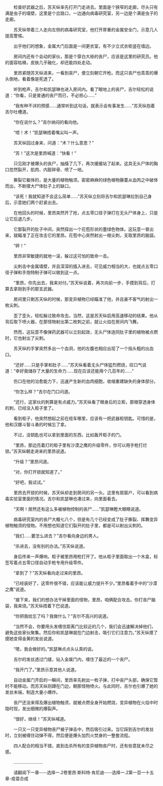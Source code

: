 <div class="read-content j_readContent" id="">
                <p>　　检查好武器之后，苏天纵率先打开门走进去。里面是个狭窄的走廊，尽头只有满是虫子的墙壁，这里是个岔路口，一边通向病毒研究室，另一边是个满是虫子的走廊。<p>　　苏天纵带着三人走向左侧的病毒研究室，他打开厚重的金属安全门，示意几人提高警惕。<p>　　出乎他们的想象，金属大门后面是一间更衣室，有不少立式衣柜竖在墙边。<p>　　房间内还有个会动的家伙，那是个穿白大褂的丧尸，应该是这里的研究员。他的面容枯槁，皮肤几乎融化，却还能四处走动。<p>　　里昂紧随苏天纵进来，一看到丧尸，便立刻朝它开枪。而这只丧尸也乖乖的爆头倒地，看着像是死透了。<p>　　听到枪声，吉尔和凯瑟琳也进入房间内。看了眼地上的丧尸，吉尔轻松的说道：“你看，只是普通的丧尸而已，不必担心……”<p>　　“我有种不详的预感……通常听到这句话，就表示会有事发生……”苏天纵抱着吉尔吐槽道。<p>　　“你在说什么？”吉尔纳闷的看向他。<p>　　“唔！术！”凯瑟琳捂着嘴尖叫一声。<p>　　苏天纵回过身来，问道：“术？什么意思？”<p>　　“苏！”这次是里昂喊道：“快看！”<p>　　只见刚才被爆头的丧尸，抽搐了几下，再次缓缓站了起来。这具无头尸体的胸口忽然裂开，肌肉、内脏碎骨、喷了一地。<p>　　撕裂它躯体的，是大量的植物触须。密密麻麻的绿色植物藤蔓从血肉之中破体而出，不断撑大尸体肚子上的缺口。<p>　　“该死！我就知道不会这么简单……”苏天纵立刻将吉尔和凯瑟琳拉到自己身后，示意她们两个赶紧出去。<p>　　在他回头的时候，里昂突然开了抢，点五零口径子弹打在无头尸体身上，只是让它后退几步。<p>　　它那裂开的肚子中间，突然探出一个花苞形状的墨绿色物体。这玩意一冒出来，就瞄准了正在攻击它的里昂。花苞中心突然射出一根尖刺，支取里昂的脑袋。<p>　　“砰！”<p>　　里昂非常敏捷的就地一滚，躲过这可怕的致命一击。<p>　　尖刺击中金属墙壁，并且深深的插入进去，可见威力相当的大，也就点五零口径子弹和手炮特制子弹可以做到这一点。<p>　　“里昂，你先出去，我来对付。”苏天纵说着，再次向前一步，手摸到背后，打算去拿刚到手的那支武器。<p>　　房间里只剩苏天纵的时候，那变异植物已经瞄准了他，并且豪不客气的射出一枚尖刺。<p>　　歪了歪头，轻松躲过致命攻击。当然，这是苏天纵启用高速移动的结果。他从背后取下喷火器，在那怪物射出第二枚刺之前，就让火焰在房间内飞舞。<p>　　然而，这玩意不像弹药武器可以立刻起效，无头尸体连同肚子里的植物被点燃时，它也射出了尖刺。<p>　　苏天纵的手掌突然多出一个血洞，他的左腹也相应出现了一个指头粗的出血口。<p>　　“还好……只是手掌和肚子……”苏天纵看着无头尸体猛烈燃烧，叹口气说道：“幸好我储存了大量的生命力……现在应该还能用个几百年的……”<p>　　伤口在他的治愈能力下，迅速产生新的血肉细胞，收缩重建缺失的身体部分。<p>　　“你怎么样？”吉尔在门口问道。<p>　　“还行，这家伙的刺算是有点威力。”苏天纵看了眼身后的立柜，那根穿透身体的刺，已经没入柜子里了。<p>　　看到柜子，他突然想起之前在缆车哪里，应该有一把武器柜钥匙。可惜的是，他和汉娜斗智斗勇的时候忘了拿。<p>　　不过，没钥匙也可以拿到里面的东西，比如轰开柜子的门。<p>　　“里昂，那边亮着灯的柜子里有沙漠之鹰的升级零件，你可以用手枪打烂锁。”苏天纵朝走进来的里昂说道。<p>　　“升级？”里昂问道。<p>　　“对，你打开锁就知道了。”<p>　　“好吧，我试试。”<p>　　里昂去开锁的时候，苏天纵却走到房间的另一头。这里有扇窗户，可以看到病毒实验室里面的情况。吉尔和凯瑟琳也凑过来，向里面看去。<p>　　“天啊！居然还有这么多被植物控制的丧尸……”凯瑟琳瞪大眼睛说道。<p>　　病毒研究室内的丧尸大概七八个，但是有几个已经变成了肚子撕裂、挥舞变异植物触须的怪物。不用想也知道它们裂开的肚子里，都是可以射出尖刺的。<p>　　“我们……要怎么进去？”吉尔看向身边的男人。<p>　　“杀进去，没有别的办法。”苏天纵说道。<p>　　身后传来一声爆响，柜子被里昂用枪打开了。他从柜子里面取出一个木盒，标签写着点五零口径自动手枪专用升级零件。<p>　　“拿到了？”苏天纵看向走过来的里昂。<p>　　“已经装好了，这零件很不错，应该能让威力提升不少。”里昂看着手中的“沙漠之鹰”说道。<p>　　“接下来，我们的想办法干掉里面的怪物，里昂，咱俩配合攻击。你打丧尸脑袋，我来烧。”苏天纵捂着下巴说道。<p>　　“你把我给忘了吗？我做什么？”吉尔不高兴的说道。<p>　　“当然不会，你要用头发缠住距离门比较近的几个，我们会迅速解决掉他们，避免这些家伙聚集。然后你和凯瑟琳就在门边射击，吸引它们注意力。”苏天纵摸了摸她变得金黄的发丝说道。<p>　　“嗯，我会做好的。”凯瑟琳点点头认真的说。<p>　　吉尔的发丝透过门缝，钻入金属门内，缠住了最近的一个丧尸。<p>　　“我开门了。”里昂示意其他人说道。<p>　　自动金属门开启的一瞬间，里昂率先射出一枚子弹，打中丧尸头部，确保它暂时不能移动。而苏天纵则蹲在门边，朝那怪物喷火。与此同时，吉尔也引爆了她的发丝末端，制造大量小爆炸。<p>　　丧尸还没来得及爆出植物触须，就被点燃全身开始燃烧，变异植物在火焰中时隐时现，发出细微的爆裂声。<p>　　“很好，继续！”苏天纵喊道。<p>　　一只又一只变异植物丧尸被子弹击中，然后吸引过来。当它踩到吉尔的发丝时，立刻被缠住动弹不得，然后便是爆头加烈火焚身的一整套流程。<p>　　四人配合的相当不错，直到击杀所有的变异植物丧尸时，还有些意犹未尽之感。<p>　　……………………<p>　　请翻阅下一章----选择一.2卷里昂·斯科特·肯尼迪----选择一.2第一百一十五章-疫苗合成<p>　　<p> 
            </div>